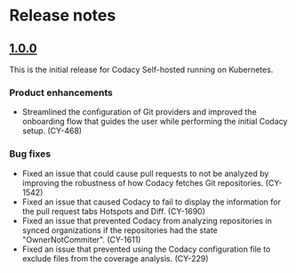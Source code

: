 # Release notes

## [1.0.0](https://github.com/codacy/chart/releases/tag/1.0.0)

This is the initial release for Codacy Self-hosted running on Kubernetes.

### Product enhancements

-   Streamlined the configuration of Git providers and improved the onboarding flow that guides the user while performing the initial Codacy setup. (CY-468)

### Bug fixes

-   Fixed an issue that could cause pull requests to not be analyzed by improving the robustness of how Codacy fetches Git repositories. (CY-1542)
-   Fixed an issue that caused Codacy to fail to display the information for the pull request tabs Hotspots and Diff. (CY-1690)
-   Fixed an issue that prevented Codacy from analyzing repositories in synced organizations if the repositories had the state "OwnerNotCommiter". (CY-1611)
-   Fixed an issue that prevented using the Codacy configuration file to exclude files from the coverage analysis. (CY-229)
